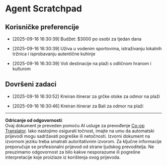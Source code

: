 <!--
CO_OP_TRANSLATOR_METADATA:
{
  "original_hash": "9e2a4a04b4686b008a7e06f916884e58",
  "translation_date": "2025-09-18T16:31:24+00:00",
  "source_file": "12-context-engineering/code_samples/vacation_agent_scratchpad.md",
  "language_code": "hr"
}
-->
# Agent Scratchpad

## Korisničke preferencije

- [2025-09-16 16:30:39] Budžet: $3000 po osobi za tjedan dana

- [2025-09-16 16:30:39] Uživa u vodenim sportovima, istraživanju lokalnih tržnica i isprobavanju autentične kuhinje

- [2025-09-16 16:30:39] Voli destinacije na plaži s odličnom hranom i kulturom

## Dovršeni zadaci

- [2025-09-16 16:30:52] Kreiran itinerar za grčke otoke za odmor na plaži

- [2025-09-16 16:30:46] Kreiran itinerar za Bali za odmor na plaži

---

**Odricanje od odgovornosti**:  
Ovaj dokument je preveden pomoću AI usluge za prevođenje [Co-op Translator](https://github.com/Azure/co-op-translator). Iako nastojimo osigurati točnost, imajte na umu da automatski prijevodi mogu sadržavati pogreške ili netočnosti. Izvorni dokument na izvornom jeziku treba smatrati autoritativnim izvorom. Za ključne informacije preporučuje se profesionalni prijevod od strane ljudskog prevoditelja. Ne preuzimamo odgovornost za bilo kakve nesporazume ili pogrešne interpretacije koje proizlaze iz korištenja ovog prijevoda.